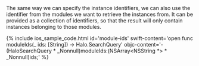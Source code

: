 <div markdown="1">
The same way we can specify the instance identifiers, we can also use the identifier from the modules we want to retrieve the instances from. It can be provided as a collection of identifiers, so that the result will only contain instances belonging to those modules.

{% include ios_sample_code.html id='module-ids'
swift-content='open func moduleIds(_ ids: [String]) -> Halo.SearchQuery'
objc-content='- (HaloSearchQuery * _Nonnull)moduleIds:(NSArray<NSString *> * _Nonnull)ids;'
%}
</div>